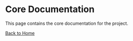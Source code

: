 # Core Documentation

This page contains the core documentation for the project.

[Back to Home](../index.html) 